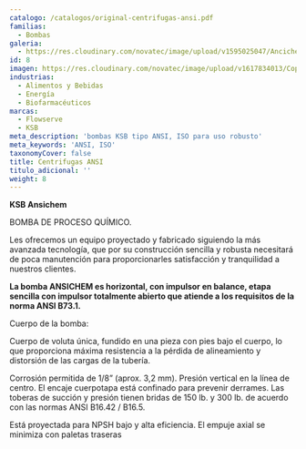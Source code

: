 ```yaml
---
catalogo: /catalogos/original-centrifugas-ansi.pdf
familias:
  - Bombas
galeria:
  - https://res.cloudinary.com/novatec/image/upload/v1595025047/Ancichem-gigapixel-scale-2_00x_ydbmzk.png
id: 8
imagen: https://res.cloudinary.com/novatec/image/upload/v1617834013/Copia_de_Dise%C3%B1o_sin_t%C3%ADtulo_96_utxkha.png
industrias:
  - Alimentos y Bebidas
  - Energía
  - Biofarmacéuticos
marcas:
  - Flowserve
  - KSB
meta_description: 'bombas KSB tipo ANSI, ISO para uso robusto'
meta_keywords: 'ANSI, ISO'
taxonomyCover: false
title: Centrifugas ANSI
titulo_adicional: ''
weight: 8
---
```




**KSB Ansichem**

BOMBA DE PROCESO QUÍMICO.

Les ofrecemos un equipo proyectado y fabricado siguiendo la más avanzada tecnología, que por su construcción sencilla y robusta necesitará de poca manutención para proporcionarles satisfacción y tranquilidad a nuestros clientes.

**La bomba ANSICHEM es horizontal, con impulsor en balance, etapa sencilla con impulsor totalmente abierto que atiende a los requisitos de la norma ANSI B73.1.** 

Cuerpo de la bomba:

Cuerpo de voluta única, fundido en una pieza con pies bajo el cuerpo, lo que proporciona máxima resistencia a la pérdida de alineamiento y distorsión de las cargas de la tubería. 

Corrosión permitida de 1/8” (aprox. 3,2 mm). Presión vertical en la línea de centro. El encaje cuerpotapa está confinado para prevenir derrames. Las toberas de succión y presión tienen bridas de 150 lb. y 300 lb. de acuerdo con las normas ANSI B16.42 / B16.5. 

Está proyectada para NPSH bajo y alta eficiencia. El empuje axial se minimiza con paletas traseras
